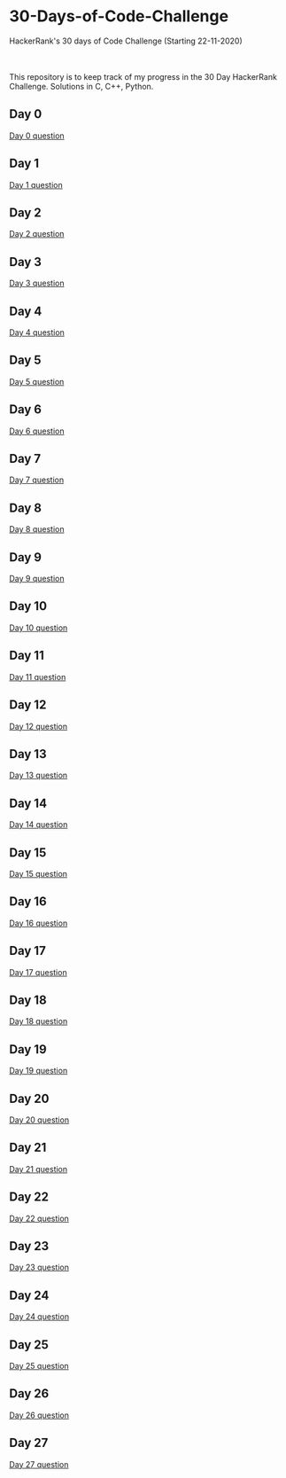 # 30-Days-of-Code-Challenge
HackerRank's 30 days of Code Challenge (Starting 22-11-2020)

<br><br>
This repository is to keep track of my progress in the 30 Day HackerRank Challenge. Solutions in C, C++, Python.

## Day 0
<a href="https://www.hackerrank.com/challenges/30-hello-world/problem">Day 0 question</a>

## Day 1
<a href="https://www.hackerrank.com/challenges/30-data-types/problem">Day 1 question</a>

## Day 2
<a href="https://www.hackerrank.com/challenges/30-operators/problem">Day 2 question</a>

## Day 3
<a href="https://www.hackerrank.com/challenges/30-conditional-statements/problem">Day 3 question</a>

## Day 4
<a href="https://www.hackerrank.com/challenges/30-class-vs-instance/problem">Day 4 question</a>

## Day 5
<a href="https://www.hackerrank.com/challenges/30-loops/problem">Day 5 question</a>

## Day 6
<a href="https://www.hackerrank.com/challenges/30-review-loop/problem">Day 6 question</a>

## Day 7
<a href="https://www.hackerrank.com/challenges/30-arrays/problem">Day 7 question</a>

## Day 8
<a href="https://www.hackerrank.com/challenges/30-dictionaries-and-maps/problem">Day 8 question</a>

## Day 9
<a href="https://www.hackerrank.com/challenges/30-recursion/problem">Day 9 question</a>

## Day 10
<a href="https://www.hackerrank.com/challenges/30-binary-numbers/problem">Day 10 question</a>

## Day 11
<a href="https://www.hackerrank.com/challenges/30-2d-arrays/problem">Day 11 question</a>

## Day 12
<a href="https://www.hackerrank.com/challenges/30-inheritance/problem">Day 12 question</a>

## Day 13
<a href="https://www.hackerrank.com/challenges/30-abstract-classes/problem">Day 13 question</a>

## Day 14
<a href="https://www.hackerrank.com/challenges/30-scope/problem">Day 14 question</a>

## Day 15
<a href="https://www.hackerrank.com/challenges/30-linked-list/problem">Day 15 question</a>

## Day 16
<a href="https://www.hackerrank.com/challenges/30-exceptions-string-to-integer/problem">Day 16 question</a>

## Day 17
<a href="https://www.hackerrank.com/challenges/30-more-exceptions/problem">Day 17 question</a>

## Day 18
<a href="https://www.hackerrank.com/challenges/30-queues-stacks/problem">Day 18 question</a>

## Day 19
<a href="https://www.hackerrank.com/challenges/30-interfaces/problem">Day 19 question</a>

## Day 20
<a href="https://www.hackerrank.com/challenges/30-sorting/problem">Day 20 question</a>

## Day 21
<a href="https://www.hackerrank.com/challenges/30-generics/problem">Day 21 question</a>

## Day 22
<a href="https://www.hackerrank.com/challenges/30-binary-search-trees/problem">Day 22 question</a>

## Day 23
<a href="https://www.hackerrank.com/challenges/30-binary-trees/problem">Day 23 question</a>

## Day 24
<a href="https://www.hackerrank.com/challenges/30-linked-list-deletion/problem">Day 24 question</a>

## Day 25
<a href="https://www.hackerrank.com/challenges/30-running-time-and-complexity/problem">Day 25 question</a>

## Day 26
<a href="https://www.hackerrank.com/challenges/30-nested-logic/problem">Day 26 question</a>

## Day 27
<a href="https://www.hackerrank.com/challenges/30-testing/problem">Day 27 question</a>

